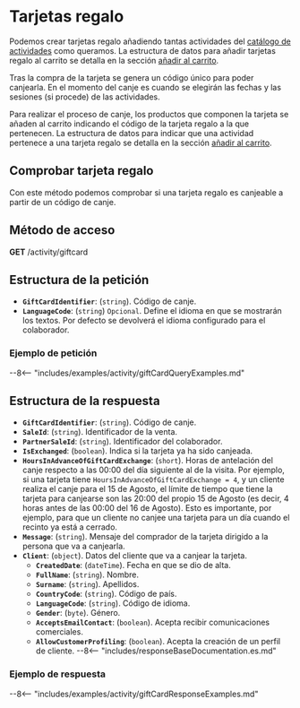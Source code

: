 # Tarjetas regalo

Podemos crear tarjetas regalo añadiendo tantas actividades del [catálogo de actividades](catalog.md) como queramos. La estructura de datos para añadir tarjetas regalo al carrito se detalla en la sección [añadir al carrito](/docs/shoppingCart/add.md).

Tras la compra de la tarjeta se genera un código único para poder canjearla. En el momento del canje es cuando se elegirán las fechas y las sesiones (si procede) de las actividades.

Para realizar el proceso de canje, los productos que componen la tarjeta se añaden al carrito indicando el código de la tarjeta regalo a la que pertenecen. La estructura de datos para indicar que una actividad pertenece a una tarjeta regalo se detalla en la sección [añadir al carrito](/docs/shoppingCart/add.md).

## Comprobar tarjeta regalo

Con este método podemos comprobar si una tarjeta regalo es canjeable a partir de un código de canje.

## Método de acceso

**GET** /activity/giftcard

## Estructura de la petición

- **``GiftCardIdentifier``**: (``string``). Código de canje.
- **`LanguageCode`**: (``string``) ``Opcional``. Define el idioma en que se mostrarán los textos. Por defecto se devolverá el idioma configurado para el colaborador.

### Ejemplo de petición

--8<-- "includes/examples/activity/giftCardQueryExamples.md"

## Estructura de la respuesta

- **``GiftCardIdentifier``**: (``string``). Código de canje.
- **``SaleId``**: (``string``). Identificador de la venta.
- **``PartnerSaleId``**: (``string``). Identificador del colaborador.
- **`IsExchanged`**: (`boolean`). Indica si la tarjeta ya ha sido canjeada.
- **`HoursInAdvanceOfGiftCardExchange`**: (``short``). Horas de antelación del canje respecto a las 00:00 del día siguiente al de la visita. Por ejemplo, si una tarjeta tiene `HoursInAdvanceOfGiftCardExchange = 4`, y un cliente realiza el canje para el 15 de Agosto, el límite de tiempo que tiene la tarjeta para canjearse son las 20:00 del propio 15 de Agosto (es decir, 4 horas antes de las 00:00 del 16 de Agosto). Esto es importante, por ejemplo, para que un cliente no canjee una tarjeta para un día cuando el recinto ya está a cerrado.
- **``Message``**: (``string``). Mensaje del comprador de la tarjeta dirigido a la persona que va a canjearla.
- **``Client``**: (``object``). Datos del cliente que va a canjear la tarjeta.
    - **`CreatedDate`**: (`dateTime`). Fecha en que se dio de alta.
    - **``FullName``**: (``string``). Nombre.
    - **``Surname``**: (``string``). Apellidos.
    - **`CountryCode`**: (`string`). Código de país.
    - **`LanguageCode`**: (`string`). Código de idioma.
    - **`Gender`**: (`byte`). Género.
    - **`AcceptsEmailContact`**: (`boolean`). Acepta recibir comunicaciones comerciales.
    - **`AllowCustomerProfiling`**: (`boolean`). Acepta la creación de un perfil de cliente.
--8<-- "includes/responseBaseDocumentation.es.md"

### Ejemplo de respuesta

--8<-- "includes/examples/activity/giftCardResponseExamples.md"
